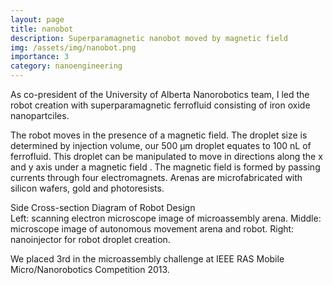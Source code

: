 ```yaml
---
layout: page
title: nanobot
description: Superparamagnetic nanobot moved by magnetic field
img: /assets/img/nanobot.png
importance: 3
category: nanoengineering
---
```


As co-president of the University of Alberta Nanorobotics team, I led the robot creation with superparamagnetic ferrofluid consisting of iron oxide nanopartciles.

The robot moves in the presence of a magnetic field. The droplet size is determined by injection volume, our 500 µm droplet equates to 100 nL of ferrofluid. This droplet can be manipulated to move in directions along the x and y axis under a magnetic field . The magnetic field is formed by  passing currents through four electromagnets. 
Arenas are microfabricated with silicon wafers, gold and photoresists. 

<div class="row">
    <div class="col-sm mt-3 mt-md-0">
        <img class="img-fluid rounded z-depth-1" src="{{'/assets/img/robot_diagram.PNG' | relative_url }}" alt="" title="robot diagram"/>
    </div>
</div>
<div class="caption">
    Side Cross-section Diagram of Robot Design
</div>



<div class="row">
    <div class="col-sm mt-3 mt-md-0">
        <img class="img-fluid rounded z-depth-1" src="{{ '/assets/img/nanobot1.png' | relative_url }}" alt="" title="example image"/>
    </div>
    <div class="col-sm mt-3 mt-md-0">
        <img class="img-fluid rounded z-depth-1" src="{{ '/assets/img/nanobot2.png' | relative_url }}" alt="" title="example image"/>
    </div>
    <div class="col-sm mt-3 mt-md-0">
        <img class="img-fluid rounded z-depth-1" src="{{ '/assets/img/nanobot3.png' | relative_url }}" alt="" title="example image"/>
    </div>
</div>
<div class="caption">
    Left: scanning electron microscope image of microassembly arena. Middle: microscope image of autonomous movement arena and robot. Right: nanoinjector for robot droplet creation.
</div>


We placed 3rd in the microassembly challenge at IEEE RAS Mobile Micro/Nanorobotics Competition 2013.



